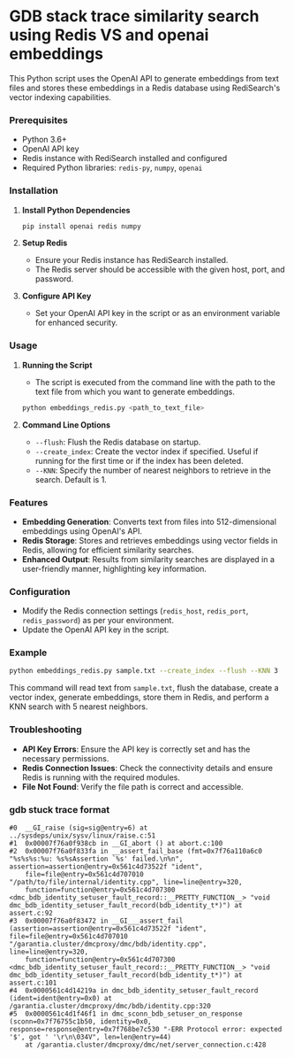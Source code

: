 # GDB stack trace similarity search using Redis VS and openai embeddings

This Python script uses the OpenAI API to generate embeddings from text files and stores these embeddings in a Redis database using RediSearch's vector indexing capabilities.

### Prerequisites
- Python 3.6+
- OpenAI API key
- Redis instance with RediSearch installed and configured
- Required Python libraries: `redis-py`, `numpy`, `openai`

### Installation
1. **Install Python Dependencies**
   ```bash
   pip install openai redis numpy
   ```

2. **Setup Redis**
   - Ensure your Redis instance has RediSearch installed.
   - The Redis server should be accessible with the given host, port, and password.

3. **Configure API Key**
   - Set your OpenAI API key in the script or as an environment variable for enhanced security.

### Usage
1. **Running the Script**
   - The script is executed from the command line with the path to the text file from which you want to generate embeddings.
   ```bash
   python embeddings_redis.py <path_to_text_file>
   ```

2. **Command Line Options**
   - `--flush`: Flush the Redis database on startup.
   - `--create_index`: Create the vector index if specified. Useful if running for the first time or if the index has been deleted.
   - `--KNN`: Specify the number of nearest neighbors to retrieve in the search. Default is 1.

### Features
- **Embedding Generation**: Converts text from files into 512-dimensional embeddings using OpenAI's API.
- **Redis Storage**: Stores and retrieves embeddings using vector fields in Redis, allowing for efficient similarity searches.
- **Enhanced Output**: Results from similarity searches are displayed in a user-friendly manner, highlighting key information.

### Configuration
- Modify the Redis connection settings (`redis_host`, `redis_port`, `redis_password`) as per your environment.
- Update the OpenAI API key in the script.

### Example
```bash
python embeddings_redis.py sample.txt --create_index --flush --KNN 3
```
This command will read text from `sample.txt`, flush the database, create a vector index, generate embeddings, store them in Redis, and perform a KNN search with 5 nearest neighbors.

### Troubleshooting
- **API Key Errors**: Ensure the API key is correctly set and has the necessary permissions.
- **Redis Connection Issues**: Check the connectivity details and ensure Redis is running with the required modules.
- **File Not Found**: Verify the file path is correct and accessible.

### gdb stuck trace format
```
#0  __GI_raise (sig=sig@entry=6) at ../sysdeps/unix/sysv/linux/raise.c:51
#1  0x00007f76a0f938cb in __GI_abort () at abort.c:100
#2  0x00007f76a0f833fa in __assert_fail_base (fmt=0x7f76a110a6c0 "%s%s%s:%u: %s%sAssertion `%s' failed.\n%n", assertion=assertion@entry=0x561c4d73522f "ident",
    file=file@entry=0x561c4d707010 "/path/to/file/internal/identity.cpp", line=line@entry=320,
    function=function@entry=0x561c4d707300 <dmc_bdb_identity_setuser_fault_record::__PRETTY_FUNCTION__> "void dmc_bdb_identity_setuser_fault_record(bdb_identity_t*)") at assert.c:92
#3  0x00007f76a0f83472 in __GI___assert_fail (assertion=assertion@entry=0x561c4d73522f "ident", file=file@entry=0x561c4d707010 "/garantia.cluster/dmcproxy/dmc/bdb/identity.cpp", line=line@entry=320,
    function=function@entry=0x561c4d707300 <dmc_bdb_identity_setuser_fault_record::__PRETTY_FUNCTION__> "void dmc_bdb_identity_setuser_fault_record(bdb_identity_t*)") at assert.c:101
#4  0x0000561c4d14219a in dmc_bdb_identity_setuser_fault_record (ident=ident@entry=0x0) at /garantia.cluster/dmcproxy/dmc/bdb/identity.cpp:320
#5  0x0000561c4d1f46f1 in dmc_sconn_bdb_setuser_on_response (sconn=0x7f76755c1b50, identity=0x0, response=response@entry=0x7f768be7c530 "-ERR Protocol error: expected '$', got ' '\r\n\034V", len=len@entry=44)
    at /garantia.cluster/dmcproxy/dmc/net/server_connection.c:428
```


